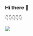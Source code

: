 ### Hi there 👋

👇👇👇👇👇

<a href="https://www.linkedin.com/in/albertorossotto/">
  <img src="https://img.shields.io/badge/linkedin%20-%230A66C2.svg?&style=for-the-badge&logo=linkedin&logoColor=white"/>
</a>

<!--
**arossottoclim8/arossottoclim8** is a ✨ _special_ ✨ repository because its `README.md` (this file) appears on your GitHub profile.

Here are some ideas to get you started:

- 🔭 I’m currently working on ...
- 🌱 I’m currently learning ...
- 👯 I’m looking to collaborate on ...
- 🤔 I’m looking for help with ...
- 💬 Ask me about ...
- 📫 How to reach me: ...
- 😄 Pronouns: ...
- ⚡ Fun fact: ...
-->
